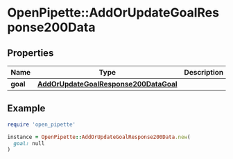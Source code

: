# OpenPipette::AddOrUpdateGoalResponse200Data

## Properties

| Name | Type | Description | Notes |
| ---- | ---- | ----------- | ----- |
| **goal** | [**AddOrUpdateGoalResponse200DataGoal**](AddOrUpdateGoalResponse200DataGoal.md) |  | [optional] |

## Example

```ruby
require 'open_pipette'

instance = OpenPipette::AddOrUpdateGoalResponse200Data.new(
  goal: null
)
```

